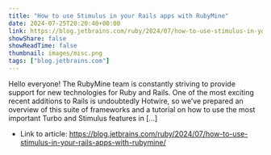 ```yaml
---
title: "How to use Stimulus in your Rails apps with RubyMine"
date: 2024-07-25T20:20:40+00:00
link: https://blog.jetbrains.com/ruby/2024/07/how-to-use-stimulus-in-your-rails-apps-with-rubymine/
showShare: false
showReadTime: false
thumbnail: images/misc.png
tags: ["blog.jetbrains.com"]
---
```

Hello everyone! The RubyMine team is constantly striving to provide support for new technologies for Ruby and Rails. One of the most exciting recent additions to Rails is undoubtedly Hotwire, so we’ve prepared an overview of this suite of frameworks and a tutorial on how to use the most important Turbo and Stimulus features in […]

- Link to article: https://blog.jetbrains.com/ruby/2024/07/how-to-use-stimulus-in-your-rails-apps-with-rubymine/